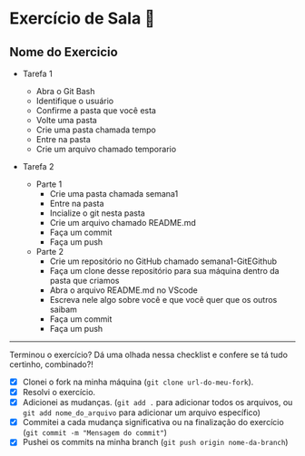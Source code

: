 # Exercício de Sala 🏫  

## Nome do Exercicio

- Tarefa 1
    * Abra o Git Bash
    * Identifique o usuário
    * Confirme a pasta que você esta
    * Volte uma pasta
    * Crie uma pasta chamada tempo
    * Entre na pasta
    * Crie um arquivo chamado temporario


- Tarefa 2
    * Parte 1
        * Crie uma pasta chamada semana1
        * Entre na pasta
        * Incialize o git nesta pasta
        * Crie um arquivo chamado README.md
        * Faça um commit
        * Faça um push
    * Parte 2
        * Crie um repositório no GitHub chamado semana1-GitEGithub
        * Faça um clone desse repositório para sua máquina dentro da pasta que criamos
        * Abra o arquivo README.md no VScode
        * Escreva nele algo sobre você e que você quer que os outros saibam
        * Faça um commit
        * Faça um push

---

Terminou o exercício? Dá uma olhada nessa checklist e confere se tá tudo certinho, combinado?!

- [x] Clonei o fork na minha máquina (`git clone url-do-meu-fork`).
- [x] Resolvi o exercício.
- [x] Adicionei as mudanças. (`git add .` para adicionar todos os arquivos, ou `git add nome_do_arquivo` para adicionar um arquivo específico)
- [x] Commitei a cada mudança significativa ou na finalização do exercício (`git commit -m "Mensagem do commit"`)
- [x] Pushei os commits na minha branch (`git push origin nome-da-branch`)

